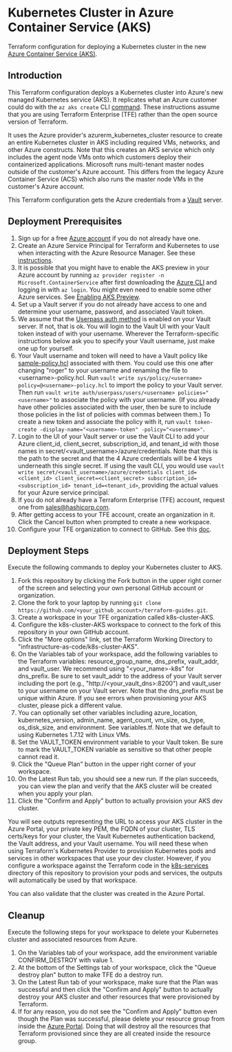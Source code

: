 # Kubernetes Cluster in Azure Container Service (AKS)
Terraform configuration for deploying a Kubernetes cluster in the new [Azure Container Service (AKS)](https://azure.microsoft.com/en-us/services/container-service/).

## Introduction
This Terraform configuration deploys a Kubernetes cluster into Azure's new managed Kubernetes service (AKS). It replicates what an Azure customer could do with the `az aks create` CLI [command](https://docs.microsoft.com/en-us/cli/azure/aks?view=azure-cli-latest#az-aks-create). These instructions assume that you are using Terraform Enterprise (TFE) rather than the open source version of Terraform.

It uses the Azure provider's azurerm_kubernetes_cluster resource to create an entire Kubernetes cluster in AKS including required VMs, networks, and other Azure constructs. Note that this creates an AKS service which only includes the agent node VMs onto which customers deploy their containerized applications. Microsoft runs multi-tenant master nodes outside of the customer's Azure account. This differs from the legacy Azure Container Service (ACS) which also runs the master node VMs in the customer's Azure account.

This Terraform configuration gets the Azure credentials from a [Vault](https://www.vaultproject.io/) server.

## Deployment Prerequisites

1. Sign up for a free [Azure account](https://azure.microsoft.com/en-us/free/) if you do not already have one.
1. Create an Azure Service Principal for Terraform and Kubernetes to use when interacting with the Azure Resource Manager. See these [instructions](https://www.terraform.io/docs/providers/azurerm/authenticating_via_service_principal.html).
1. It is possible that you might have to enable the AKS preview in your Azure account by running `az provider register -n Microsoft.ContainerService` after first downloading the [Azure CLI](https://docs.microsoft.com/en-us/cli/azure/install-azure-cli?view=azure-cli-latest) and logging in with `az login`. You might even need to enable some other Azure services. See [Enabling AKS Preview](https://docs.microsoft.com/en-us/azure/aks/kubernetes-walkthrough#enabling-aks-preview).
1. Set up a Vault server if you do not already have access to one and determine your username, password, and associated Vault token.
1. We assume that the [Userpass auth method](https://www.vaultproject.io/docs/auth/userpass.html) is enabled on your Vault server.  If not, that is ok.  You will login to the Vault UI with your Vault token instead of with your username. Wherever the Terraform-specific instructions below ask you to specify your Vault username, just make one up for yourself.
1. Your Vault username and token will need to have a Vault policy like [sample-policy.hcl](./sample-policy.hcl) associated with them. You could use this one after changing "roger" to your username and renaming the file to \<username\>-policy.hcl.  Run `vault write sys/policy/<username> policy=@<username>-policy.hcl` to import the policy to your Vault server. Then run `vault write auth/userpass/users/<username> policies="<username>"` to associate the policy with your username. (If you already have other policies associated with the user, then be sure to include those policies in the list of policies with commas between them.) To create a new token and associate the policy with it, run `vault token-create -display-name="<username>-token" -policy="<username>"`.
1. Login to the UI of your Vault server or use the Vault CLI to add your Azure client_id, client_secret, subscription_id, and tenant_id with those names in secret/<vault_username>/azure/credentials. Note that this is the path to the secret and that the 4 Azure credentials will be 4 keys underneath this single secret.  If using the vault CLI, you would use `vault write secret/<vault_username>/azure/credentials client_id=<client_id> client_secret=<client_secret> subscription_id=<subscription_id> tenant_id=<tenant_id>`, providing the actual values for your Azure service principal.
1. If you do not already have a Terraform Enterprise (TFE) account, request one from sales@hashicorp.com.
1. After getting access to your TFE account, create an organization in it. Click the Cancel button when prompted to create a new workspace.
1. Configure your TFE organization to connect to GitHub. See this [doc](https://www.terraform.io/docs/enterprise/vcs/github.html).

## Deployment Steps
Execute the following commands to deploy your Kubernetes cluster to AKS.

1. Fork this repository by clicking the Fork button in the upper right corner of the screen and selecting your own personal GitHub account or organization.
1. Clone the fork to your laptop by running `git clone https://github.com/<your_github_account>/terraform-guides.git`.
1. Create a workspace in your TFE organization called k8s-cluster-AKS.
1. Configure the k8s-cluster-AKS workspace to connect to the fork of this repository in your own GitHub account.
1. Click the "More options" link, set the Terraform Working Directory to "infrastructure-as-code/k8s-cluster-AKS".
1. On the Variables tab of your workspace, add the following variables to the Terraform variables: resource_group_name, dns_prefix, vault_addr, and vault_user. We recommend using "<your_name>-k8s" for dns_prefix. Be sure to set vault_addr to the address of your Vault server including the port (e.g., "http://<your_vault_dns>:8200") and vault_user to your username on your Vault server. Note that the dns_prefix must be unique within Azure. If you see errors when provisioning your AKS cluster, please pick a different value.
1. You can optionally set other variables including azure_location, kubernetes_version, admin_name, agent_count, vm_size, os_type, os_disk_size, and environment.  See variables.tf. Note that we default to using Kubernetes 1.7.12 with Linux VMs.
1. Set the VAULT_TOKEN environment variable to your Vault token. Be sure to mark the VAULT_TOKEN variable as sensitive so that other people cannot read it.
1. Click the "Queue Plan" button in the upper right corner of your workspace.
1. On the Latest Run tab, you should see a new run. If the plan succeeds, you can view the plan and verify that the AKS cluster will be created when you apply your plan.
1. Click the "Confirm and Apply" button to actually provision your AKS dev cluster.

You will see outputs representing the URL to access your AKS cluster in the Azure Portal, your private key PEM, the FQDN of your cluster, TLS certs/keys for your cluster, the Vault Kubernetes authentication backend, the Vault address, and your Vault username.  You will need these when using Terraform's Kubernetes Provider to provision Kubernetes pods and services in other workspaces that use your dev cluster. However, if you configure a workspace against the Terraform code in the [k8s-services](../../self-serve-infrastructure/k8s-services) directory of this repository to provision your pods and services, the outputs will automatically be used by that workspace.

You can also validate that the cluster was created in the Azure Portal.

## Cleanup
Execute the following steps for your workspace to delete your Kubernetes cluster and associated resources from Azure.

1. On the Variables tab of your workspace, add the environment variable CONFIRM_DESTROY with value 1.
1. At the bottom of the Settings tab of your workspace, click the "Queue destroy plan" button to make TFE do a destroy run.
1. On the Latest Run tab of your workspace, make sure that the Plan was successful and then click the "Confirm and Apply" button to actually destroy your AKS cluster and other resources that were provisioned by Terraform.
1. If for any reason, you do not see the "Confirm and Apply" button even though the Plan was successful, please delete your resource group from inside the [Azure Portal](https://portal.azure.com). Doing that will destroy all the resources that Terraform provisioned since they are all created inside the resource group.
